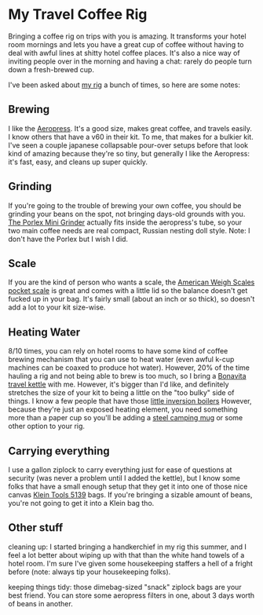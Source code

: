 My Travel Coffee Rig
===============

Bringing a coffee rig on trips with you is amazing. It transforms your hotel room mornings and lets you have a great cup of coffee without having to deal with awful lines at shitty hotel coffee places. It's also a nice way of inviting people over in the morning and having a chat: rarely do people turn down a fresh-brewed cup.

I've been asked about [my rig](https://twitter.com/dansinker/status/494116328395915265) a bunch of times, so here are some notes:

Brewing
------
I like the [Aeropress](http://www.amazon.com/Aeropress-Coffee-and-Espresso-Maker/dp/B0047BIWSK/ref=sr_1_1?ie=UTF8&qid=1420581251&sr=8-1&keywords=aeropress). It's a good size, makes great coffee, and travels easily. I know others that have a v60 in their kit. To me, that makes for a bulkier kit. I've seen a couple japanese collapsable pour-over setups before that look kind of amazing because they're so tiny, but generally I like the Aeropress: it's fast, easy, and cleans up super quickly.

Grinding
------
If you're going to the trouble of brewing your own coffee, you should be grinding your beans on the spot, not bringing days-old grounds with you. [The Porlex Mini Grinder](http://www.amazon.com/Porlex-Mini-Stainless-Coffee-Grinder/dp/B0044ZA066/ref=sr_1_1?ie=UTF8&qid=1420581420&sr=8-1&keywords=porlex+mini) actually fits inside the aeropress's tube, so your two main coffee needs are real compact, Russian nesting doll style. Note: I don't have the Porlex but I wish I did.

Scale
------
If you are the kind of person who wants a scale, the [American Weigh Scales pocket scale](http://www.amazon.com/American-Weigh-Scales-AMW-SC-2KG-Digital/dp/B001RF3XJ2/ref=sr_1_3?ie=UTF8&qid=1420581584&sr=8-3&keywords=american+weigh+scale) is great and comes with a little lid so the balance doesn't get fucked up in your bag. It's fairly small (about an inch or so thick), so doesn't add a lot to your kit size-wise.

Heating Water
------
8/10 times, you can rely on hotel rooms to have some kind of coffee brewing mechanism that you can use to heat water (even awful k-cup machines can be coaxed to produce hot water). However, 20% of the time hauling a rig and not being able to brew is too much, so I bring a [Bonavita travel kettle](http://www.sweetmarias.com/store/bonavita-5-liter-travel-kettle.html) with me. However, it's bigger than I'd like, and definitely stretches the size of your kit to being a little on the "too bulky" side of things. I know a few people that have those [little inversion boilers](http://www.amazon.com/Instant-Immersion-Heater-Portable-Beverage/dp/B000VK0DRY/ref=sr_1_1?ie=UTF8&qid=1420581610&sr=8-1&keywords=immersion+heater) However, because they're just an exposed heating element, you need something more than a paper cup so you'll be adding a [steel camping mug](http://www.amazon.com/Texsport-Insulated-Stainless-Steel-Mug-/dp/B001VNPV0E/ref=sr_1_1?ie=UTF8&qid=1420581898&sr=8-1&keywords=steel+camping+mug) or some other option to your rig.

Carrying everything
------
I use a gallon ziplock to carry everything just for ease of questions at security (was never a problem until I added the kettle), but I know some folks that have a small enough setup that they get it into one of those nice canvas [Klein Tools 5139](http://www.amazon.com/Klein-5139-2-Inch-Canvas-Zipper/dp/B000BQRCKY/ref=sr_1_4?ie=UTF8&qid=1420581921&sr=8-4&keywords=klein+tools+bag) bags. If you're bringing a sizable amount of beans, you're not going to get it into a Klein bag tho.

Other stuff
-------
cleaning up: I started bringing a handkerchief in my rig this summer, and I feel a lot better about wiping up with that than the white hand towels of a hotel room. I'm sure I've given some housekeeping staffers a hell of a fright before (note: always tip your housekeeping folks).

keeping things tidy: those dimebag-sized "snack" ziplock bags are your best friend. You can store some aeropress filters in one, about 3 days worth of beans in another.
